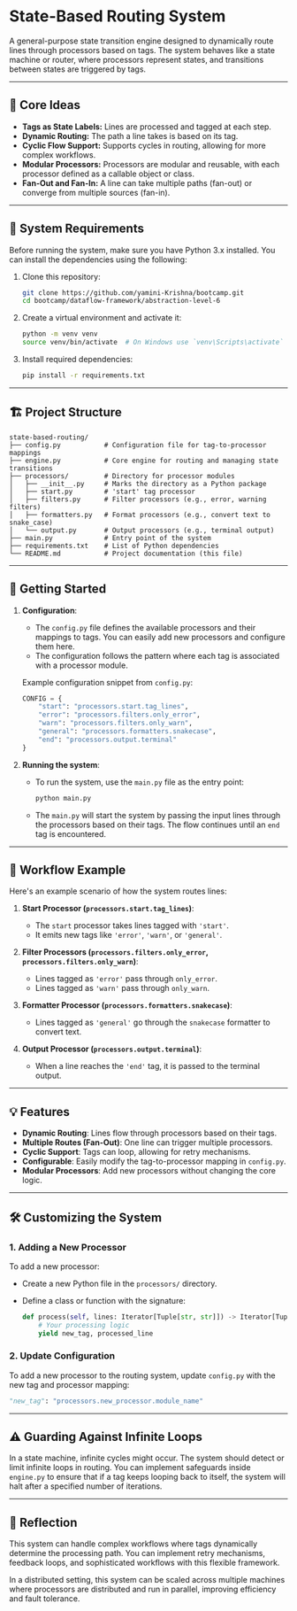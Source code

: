 
# State-Based Routing System 

A general-purpose state transition engine designed to dynamically route lines through processors based on tags. The system behaves like a state machine or router, where processors represent states, and transitions between states are triggered by tags.

---

## 🧩 Core Ideas

- **Tags as State Labels:** Lines are processed and tagged at each step.
- **Dynamic Routing:** The path a line takes is based on its tag.
- **Cyclic Flow Support:** Supports cycles in routing, allowing for more complex workflows.
- **Modular Processors:** Processors are modular and reusable, with each processor defined as a callable object or class.
- **Fan-Out and Fan-In:** A line can take multiple paths (fan-out) or converge from multiple sources (fan-in).

---

## 🔧 System Requirements

Before running the system, make sure you have Python 3.x installed. You can install the dependencies using the following:

1. Clone this repository:
   ```bash
   git clone https://github.com/yamini-Krishna/bootcamp.git
   cd bootcamp/dataflow-framework/abstraction-level-6
   ```

2. Create a virtual environment and activate it:

   ```bash
   python -m venv venv
   source venv/bin/activate  # On Windows use `venv\Scripts\activate`
   ```

3. Install required dependencies:

   ```bash
   pip install -r requirements.txt
   ```

---

## 🏗️ Project Structure

```
state-based-routing/
├── config.py           # Configuration file for tag-to-processor mappings
├── engine.py           # Core engine for routing and managing state transitions
├── processors/         # Directory for processor modules
│   ├── __init__.py     # Marks the directory as a Python package
│   ├── start.py        # 'start' tag processor
│   ├── filters.py      # Filter processors (e.g., error, warning filters)
│   ├── formatters.py   # Format processors (e.g., convert text to snake_case)
│   └── output.py       # Output processors (e.g., terminal output)
├── main.py             # Entry point of the system
├── requirements.txt    # List of Python dependencies
└── README.md           # Project documentation (this file)
```

---

## 🚀 Getting Started

1. **Configuration**:

   * The `config.py` file defines the available processors and their mappings to tags. You can easily add new processors and configure them here.
   * The configuration follows the pattern where each tag is associated with a processor module.

   Example configuration snippet from `config.py`:

   ```python
   CONFIG = {
       "start": "processors.start.tag_lines",
       "error": "processors.filters.only_error",
       "warn": "processors.filters.only_warn",
       "general": "processors.formatters.snakecase",
       "end": "processors.output.terminal"
   }
   ```

2. **Running the system**:

   * To run the system, use the `main.py` file as the entry point:

     ```bash
     python main.py
     ```

   * The `main.py` will start the system by passing the input lines through the processors based on their tags. The flow continues until an `end` tag is encountered.

---

## 🔄 Workflow Example

Here's an example scenario of how the system routes lines:

1. **Start Processor (`processors.start.tag_lines`)**:

   * The `start` processor takes lines tagged with `'start'`.
   * It emits new tags like `'error'`, `'warn'`, or `'general'`.

2. **Filter Processors (`processors.filters.only_error`, `processors.filters.only_warn`)**:

   * Lines tagged as `'error'` pass through `only_error`.
   * Lines tagged as `'warn'` pass through `only_warn`.

3. **Formatter Processor (`processors.formatters.snakecase`)**:

   * Lines tagged as `'general'` go through the `snakecase` formatter to convert text.

4. **Output Processor (`processors.output.terminal`)**:

   * When a line reaches the `'end'` tag, it is passed to the terminal output.

---

## 💡 Features

* **Dynamic Routing**: Lines flow through processors based on their tags.
* **Multiple Routes (Fan-Out)**: One line can trigger multiple processors.
* **Cyclic Support**: Tags can loop, allowing for retry mechanisms.
* **Configurable**: Easily modify the tag-to-processor mapping in `config.py`.
* **Modular Processors**: Add new processors without changing the core logic.

---

## 🛠️ Customizing the System

### 1. **Adding a New Processor**

To add a new processor:

* Create a new Python file in the `processors/` directory.
* Define a class or function with the signature:

  ```python
  def process(self, lines: Iterator[Tuple[str, str]]) -> Iterator[Tuple[str, str]]:
      # Your processing logic
      yield new_tag, processed_line
  ```

### 2. **Update Configuration**

To add a new processor to the routing system, update `config.py` with the new tag and processor mapping:

```python
"new_tag": "processors.new_processor.module_name"
```

---

## ⚠️ Guarding Against Infinite Loops

In a state machine, infinite cycles might occur. The system should detect or limit infinite loops in routing. You can implement safeguards inside `engine.py` to ensure that if a tag keeps looping back to itself, the system will halt after a specified number of iterations.

---

## 📝 Reflection

This system can handle complex workflows where tags dynamically determine the processing path. You can implement retry mechanisms, feedback loops, and sophisticated workflows with this flexible framework.

In a distributed setting, this system can be scaled across multiple machines where processors are distributed and run in parallel, improving efficiency and fault tolerance.



